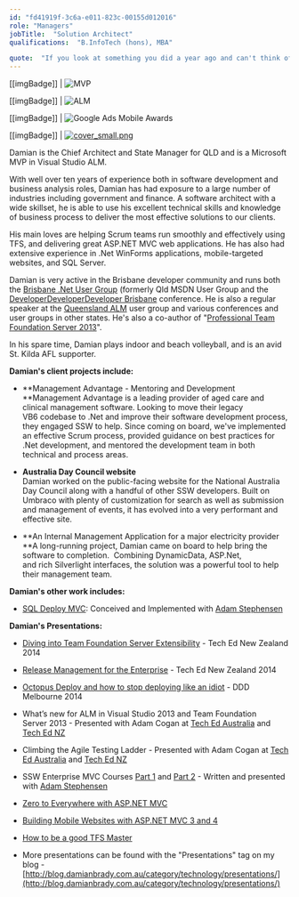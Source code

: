 ```yaml
---
id: "fd41919f-3c6a-e011-823c-00155d012016"
role: "Managers"
jobTitle:  "Solution Architect"
qualifications:  "B.InfoTech (hons), MBA"

quote:  "If you look at something you did a year ago and can't think of a better way to do it, it's not a sign you did it perfectly the first time, it's a sign you're not learning."
---
```


[[imgBadge]]
| ![MVP](../badges/Certification-microsoft-mvp.png)

[[imgBadge]]
| ![ALM](../badges/Certification-microsoft-developer-alm.png)

[[imgBadge]]
| ![Google Ads Mobile Awards](../badges/Certification-scrumorg-master-1.png) 

[[imgBadge]]
| [![cover_small.png](./Images/Bio/cover_small.png)](http://brdy.in/ProTFS2013) 

  
 Damian is the Chief Architect and State Manager for QLD and is a Microsoft MVP in Visual Studio ALM.  

 With well over ten years of experience both in software development and business analysis roles, Damian has had exposure to a large number of industries including government and finance. A software architect with a wide skillset, he is able to use his excellent technical skills and knowledge of business process to deliver the most effective solutions to our clients.  

 His main loves are helping Scrum teams run smoothly and effectively using TFS, and delivering great ASP.NET MVC web applications. He has also had extensive experience in .Net WinForms applications, mobile-targeted websites, and SQL Server.  

 Damian is very active in the Brisbane developer community and runs both the [Brisbane .Net User Group](http://www.meetup.com/Brisbane-Net-User-Group/ "Brisbane .Net User Group") (formerly Qld MSDN User Group and the 
[DeveloperDeveloperDeveloper Brisbane](http://www.dddbrisbane.com/ "DDD Brisbane") conference.  He is also a regular speaker at the 
[Queensland ALM](http://www.qalmug.org/ "Qld ALM User Group") user group and various conferences and user groups in other states. He's also a co-author of "[Professional Team Foundation Server 2013](http://brdy.in/ProTFS2013)".  

 In his spare time, Damian plays indoor and beach volleyball, and is an avid St. Kilda AFL supporter. 

**Damian's client projects include:** 

*   **Management Advantage - Mentoring and Development  
 **Management Advantage is a leading provider of aged care and clinical management software. Looking to move their legacy VB6 codebase to .Net and improve their software development process, they engaged SSW to help. Since coming on board, we've implemented an effective Scrum process, provided guidance on best practices for .Net development, and mentored the development team in both technical and process areas.

*   **Australia Day Council website**  
Damian worked on the public-facing website for the National Australia Day Council along with a handful of other SSW developers. Built on Umbraco with plenty of customization for search as well as submission and management of events, it has evolved into a very performant and effective site.
*   **An Internal Management Application for a major electricity provider  
 **A long-running project, Damian came on board to help bring the software to completion.  Combining DynamicData, ASP.Net, and rich Silverlight interfaces, the solution was a powerful tool to help their management team. 

**Damian's other work includes:**  

*   [SQL Deploy MVC](http://nuget.org/packages/SSW.SQLDeploy.MVC): Conceived and Implemented with 
      [Adam Stephensen](/AboutUs/Employees/Pages/AdamS.aspx)

 **Damian's Presentations:**

*   [Diving into Team Foundation Server Extensibility](http://search.channel9.msdn.com/content/result?sid=38a2fe9e-312c-44a1-81ad-14b04a911731&rid=6e9526bb-c526-4fac-9082-a39d00f30586) - Tech Ed New Zealand 2014

*   [Release Management for the Enterprise](http://search.channel9.msdn.com/content/result?sid=38a2fe9e-312c-44a1-81ad-14b04a911731&rid=b6182d1f-a29b-40f0-bfbf-a39d00f3023e) - Tech Ed New Zealand 2014

*   [Octopus Deploy and how to stop deploying like an idiot](http://tv.ssw.com/5522/octopus-deploy-and-how-to-stop-deploying-like-an-idiot-damien-brady-ddd-melbourne) - DDD Melbourne 2014

*   What’s new for ALM in Visual Studio 2013 and Team Foundation Server 2013 - Presented with Adam Cogan at 
      [Tech Ed Australia](http://channel9.msdn.com/Events/TechEd/Australia/2013/DEV211) and 
      [Tech Ed NZ](http://channel9.msdn.com/Events/TechEd/NewZealand/2013/DEV101)
*   Climbing the Agile Testing Ladder - Presented with Adam Cogan at [Tech Ed Australia](http://channel9.msdn.com/Events/TechEd/Australia/2013/DEV323B) and 
      [Tech Ed NZ](http://channel9.msdn.com/Events/TechEd/NewZealand/2013/DEV303)
*   SSW Enterprise MVC Courses 
      [Part 1](http://www.ssw.com.au/ssw/events/Training/enterprise-MVC-part-1.aspx) and 
      [Part 2](http://www.ssw.com.au/ssw/events/Training/Enterprise-MVC-Part-2.aspx) - Written and presented with 
      [Adam Stephensen](/AboutUs/Employees/Pages/AdamS.aspx)
*   [Zero to Everywhere with ASP.NET MVC](http://tv.ssw.com/1785/ddd-brisbane-damian-brady-zero-to-everywhere "Zero to Everywhere with ASP.NET MVC")
*   [Building Mobile Websites with ASP.NET MVC 3 and 4](http://www.slideshare.net/damovisa/building-mobile-websites-with-aspnet-mvc-3-4-11395594 "Building Mobile Websites with ASP.NET MVC 3 and 4")
*   [How to be a good TFS Master](http://www.slideshare.net/damovisa/how-to-be-a-good-tfs-master "How to be a good TFS Master")
*   More presentations can be found with the "Presentations" tag on my blog - 
      [http://blog.damianbrady.com.au/category/technology/presentations/](http://blog.damianbrady.com.au/category/technology/presentations/)